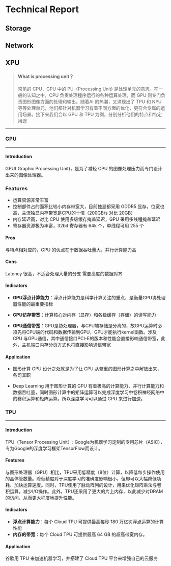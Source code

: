 # Technical Report

## Storage

## Network

## XPU

> #### What is processing unit？
>常见的 CPU，GPU 中的 PU（Processing Unit) 是处理单元的意思。在一般的认知之中，CPU 负责处理程序运行的各种运算处理，而 GPU 则专门负责图形图像方面的处理和输出。随着AI 的热潮，又涌现出了 TPU 和 NPU 等等处理单元，他们都针对机器学习有着不同方面的优化，更符合专属的运用场景。接下来我们会以 GPU 和 TPU 为例，分别分析他们的特点和特定用途
---

### GPU
---
#### Introduction
GPU( Graphic Processing Unit)，是为了减轻 CPU 的图像处理压力而专门设计出来的图像处理器。

### Features
* 运算资源非常丰富
* 控制部件占的面积比较小内存带宽大，目前独显都采用 GDDR5 显存，位宽也高，主流独显内存带宽是CPU的十倍（200GB/s 对比 20GB）
* 内存延迟高，对比 CPU 使用多级缓存掩盖延迟，GPU 采用多线程掩盖延迟
* 寄存器资源极为丰富，32bit 寄存器有 64k 个，单线程可用 255 个


#### Pros
与特点相对应的，GPU 的优点在于数据吞吐量大，并行计算能力高
#### Cons
Latency 很高，不适合处理大量的分支
需要高度的数据对齐

#### Indicators
* **GPU浮点计算能力**：浮点计算能力是科学计算关注的重点，是衡量GPU协处理器性能的最重要指标

* **GPU访存带宽**：计算核心对内存（显存）和各级缓存（存储）的读写能力

* **GPU通信带宽**：GPU是协处理器，与CPU端存储是分离的，故GPU运算时必须先将CPU端的代码和数据传输到GPU，GPU才能执行kernel函数。涉及CPU 与GPU通信，其中通信接口PCI-E的版本和性能会直接影响通信带宽，此外，主机端口内存分页方式也将直接影响通信带宽

#### Application
* 图形计算
GPU 设计之处就是为了让 CPU 从繁重的图形计算之中解放出来，各司其职

* Deep Learning
用于图形计算的 GPU 有着极高的计算能力、并行计算能力和数据吞吐量，同时图形计算中的矩阵运算可以完成深度学习中卷积神经网络中的卷积运算和矩阵运算。所以深度学习可以通过 GPU 来进行加速。

### TPU
---
#### Introduction
TPU（Tensor Processing Unit）: Google为机器学习定制的专用芯片（ASIC），专为Google的深度学习框架TensorFlow而设计。

#### Features
与图形处理器（GPU）相比，TPU采用低精度（8位）计算，以降低每步操作使用的晶体管数量。降低精度对于深度学习的准确度影响很小，但却可以大幅降低功耗、加快运算速度。同时，TPU使用了脉动阵列的设计，用来优化矩阵乘法与卷积运算，减少I/O操作。此外，TPU还采用了更大的片上内存，以此减少对DRAM的访问，从而更大程度地提升性能。

#### Indicators
* **浮点计算能力**：每个 Cloud TPU 可提供最高每秒 180 万亿次浮点运算的计算性能
* **内存的带宽**：每个 Cloud TPU 可提供最高 64 GB 的超高带宽内存。
#### Application
谷歌用 TPU 来加速机器学习，并搭建了 Cloud TPU 平台来增强自己的云服务

